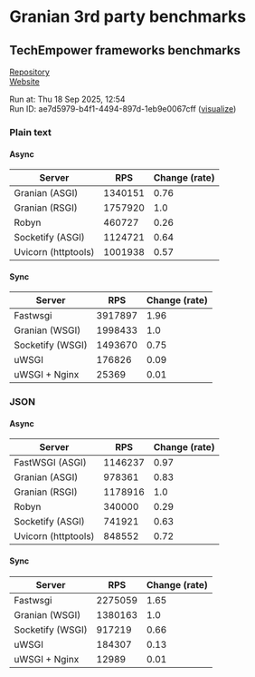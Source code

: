 # Granian 3rd party benchmarks

## TechEmpower frameworks benchmarks

[Repository](https://github.com/TechEmpower/FrameworkBenchmarks)    
[Website](http://www.techempower.com/benchmarks/)

Run at: Thu 18 Sep 2025, 12:54    
Run ID: ae7d5979-b4f1-4494-897d-1eb9e0067cff ([visualize](https://www.techempower.com/benchmarks/#section=test&runid=ae7d5979-b4f1-4494-897d-1eb9e0067cff))


### Plain text


#### Async

| Server | RPS | Change (rate) |
| --- | --- | --- |
| Granian (ASGI) | 1340151 | 0.76 |
| Granian (RSGI) | 1757920 | 1.0 |
| Robyn | 460727 | 0.26 |
| Socketify (ASGI) | 1124721 | 0.64 |
| Uvicorn (httptools) | 1001938 | 0.57 |

#### Sync

| Server | RPS | Change (rate) |
| --- | --- | --- |
| Fastwsgi | 3917897 | 1.96 |
| Granian (WSGI) | 1998433 | 1.0 |
| Socketify (WSGI) | 1493670 | 0.75 |
| uWSGI | 176826 | 0.09 |
| uWSGI + Nginx | 25369 | 0.01 |



### JSON


#### Async

| Server | RPS | Change (rate) |
| --- | --- | --- |
| FastWSGI (ASGI) | 1146237 | 0.97 |
| Granian (ASGI) | 978361 | 0.83 |
| Granian (RSGI) | 1178916 | 1.0 |
| Robyn | 340000 | 0.29 |
| Socketify (ASGI) | 741921 | 0.63 |
| Uvicorn (httptools) | 848552 | 0.72 |

#### Sync

| Server | RPS | Change (rate) |
| --- | --- | --- |
| Fastwsgi | 2275059 | 1.65 |
| Granian (WSGI) | 1380163 | 1.0 |
| Socketify (WSGI) | 917219 | 0.66 |
| uWSGI | 184307 | 0.13 |
| uWSGI + Nginx | 12989 | 0.01 |


